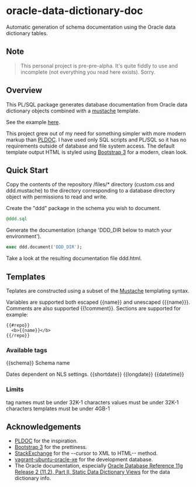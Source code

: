 oracle-data-dictionary-doc
==========================

Automatic generation of schema documentation using the Oracle data dictionary tables.

## Note

> This personal project is pre-pre-alpha. It's quite fiddly to use and incomplete (not everything you read here exists). Sorry.

## Overview

This PL/SQL package generates database documentation from Oracle data dictionary objects combined with a [mustache](http://mustache.github.io/) template.

See the example [here](http://htmlpreview.github.com/?https://github.com/eggplantpasta/oracle-data-dictionary-doc/blob/master/files/dddexample.html?raw=true).

This project grew out of my need for something simpler with more modern markup than [PLDOC](http://sourceforge.net/projects/pldoc/). I have used only SQL scripts and PL/SQL so it has no requirements outside of database and file system access. The default template output HTML is styled using [Bootstrap 3](http://getbootstrap.com/) for a modern, clean look.

## Quick Start
Copy the contents of the repository /files/* directory (custom.css and ddd.mustache) to the directory corresponding to a database directory object with permissions to read and write.

Create the "ddd" package in the schema you wish to document.
```sql
@ddd.sql
```
Generate the documentation (change 'DDD_DIR below to match your environment').
```sql
exec ddd.document('DDD_DIR');
```
Take a look at the resulting documentation file  ddd.html.

## Templates

Teplates are constructed using a subset of the [Mustache](http://mustache.github.io/mustache.5.html) templating syntax.

Variables are supported both escaped {{name}} and unescaped {{{name}}}.
Comments are also supported {{!comment}}.
Sections are supported for example:
```
{{#repo}}
  <b>{{name}}</b>
{{/repo}}
```

### Available tags

{{schema}} Schema name 

Dates dependent on NLS settings.
{{shortdate}} 
{{longdate}}
{{datetime}}

### Limits
tag names must be under 32K-1 characters
values must be under 32K-1 characters
templates must be under 4GB-1

## Acknowledgements

* [PLDOC](http://sourceforge.net/projects/pldoc/) for the inspiration.
* [Bootstrap 3](http://getbootstrap.com/) for the prettiness.
* [StackExchange](http://dba.stackexchange.com/questions/6747/within-a-pl-sql-procedure-wrap-a-query-or-refcursor-in-html-table) for the --cursor to XML to HTML-- method.
* [vagrant-ubuntu-oracle-xe](https://github.com/hilverd/vagrant-ubuntu-oracle-xe) for the development database.
* The Oracle documentation, especially [Oracle Database Reference 11g Release 2 (11.2), Part II, Static Data Dictionary Views](http://docs.oracle.com/cd/E11882_01/server.112/e40402/statviews_part.htm#i125539) for the data dictionary info.
